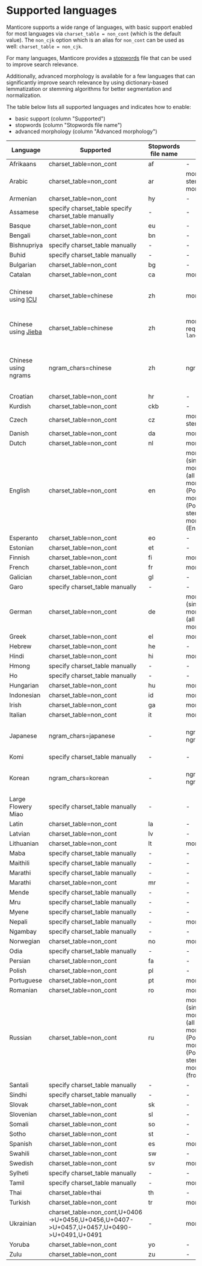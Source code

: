 # Supported languages

Manticore supports a wide range of languages, with basic support enabled for most languages via `charset_table = non_cont` (which is the default value). The `non_cjk` option which is an alias for `non_cont` can be used as well: `charset_table = non_cjk`.

For many languages, Manticore provides a [stopwords](../../Creating_a_table/NLP_and_tokenization/Ignoring_stop-words.md#stopwords) file that can be used to improve search relevance.

Additionally, advanced morphology is available for a few languages that can significantly improve search relevance by using dictionary-based lemmatization or stemming algorithms for better segmentation and normalization.

The table below lists all supported languages and indicates how to enable:
* basic support (column "Supported")
* stopwords (column "Stopwords file name")
* advanced morphology (column "Advanced morphology")

| Language | Supported | Stopwords file name | Advanced morphology | Notes |
| - | - | - | - | - |
| Afrikaans | charset_table=non_cont | af | - | |
| Arabic | charset_table=non_cont | ar | morphology=stem_ar (Arabic stemmer); morphology=libstemmer_ar  | |
| Armenian | charset_table=non_cont | hy | - | |
| Assamese | specify charset_table specify charset_table manually | - | - | |
| Basque | charset_table=non_cont | eu | - | |
| Bengali | charset_table=non_cont | bn | - | |
| Bishnupriya | specify charset_table manually | - | - | |
| Buhid | specify charset_table manually | - | - | |
| Bulgarian | charset_table=non_cont | bg | - | |
| Catalan | charset_table=non_cont | ca | morphology=libstemmer_ca | |
| Chinese using [ICU](https://icu.unicode.org/) | charset_table=chinese | zh | morphology=icu_chinese | More accurate than using ngrams |
| Chinese using [Jieba](https://github.com/fxsjy/jieba) | charset_table=chinese | zh | morphology=jieba_chinese, requires package `manticore-language-packs` | More accurate than using ngrams |
| Chinese using ngrams| ngram_chars=chinese | zh | ngram_chars=1 | Faster indexing, but the search performance might not be as good |
| Croatian | charset_table=non_cont | hr | - | |
| Kurdish | charset_table=non_cont | ckb | - | |
| Czech | charset_table=non_cont | cz | morphology=stem_cz (Czech stemmer) | |
| Danish | charset_table=non_cont | da | morphology=libstemmer_da | |
| Dutch | charset_table=non_cont | nl | morphology=libstemmer_nl | |
| English | charset_table=non_cont | en | morphology=lemmatize_en (single root form); morphology=lemmatize_en_all (all root forms); morphology=stem_en (Porter's English stemmer); morphology=stem_enru (Porter's English and Russian stemmers); morphology=libstemmer_en (English from libstemmer)  | |
| Esperanto | charset_table=non_cont | eo | - | |
| Estonian | charset_table=non_cont | et | - | |
| Finnish | charset_table=non_cont | fi | morphology=libstemmer_fi | |
| French | charset_table=non_cont | fr | morphology=libstemmer_fr | |
| Galician | charset_table=non_cont | gl | - | |
| Garo | specify charset_table manually | - | - | |
| German | charset_table=non_cont | de | morphology=lemmatize_de (single root form); morphology=lemmatize_de_all (all root forms); morphology=libstemmer_de | |
| Greek | charset_table=non_cont | el | morphology=libstemmer_el | |
| Hebrew | charset_table=non_cont | he | - | |
| Hindi | charset_table=non_cont | hi | morphology=libstemmer_hi | |
| Hmong | specify charset_table manually | - | - | |
| Ho | specify charset_table manually | - | - | |
| Hungarian | charset_table=non_cont | hu | morphology=libstemmer_hu | |
| Indonesian | charset_table=non_cont | id | morphology=libstemmer_id | |
| Irish | charset_table=non_cont | ga | morphology=libstemmer_ga | |
| Italian | charset_table=non_cont | it | morphology=libstemmer_it | |
| Japanese | ngram_chars=japanese | - | ngram_chars=japanese ngram_len=1 | Requires ngram-based segmentation |
| Komi | specify charset_table manually | - | - | |
| Korean | ngram_chars=korean | - | ngram_chars=korean ngram_len=1 | Requires ngram-based segmentation  |
| Large Flowery Miao | specify charset_table manually | - | - | |
| Latin | charset_table=non_cont | la | - | |
| Latvian | charset_table=non_cont | lv | - | |
| Lithuanian | charset_table=non_cont | lt | morphology=libstemmer_lt | |
| Maba | specify charset_table manually | - | - | |
| Maithili | specify charset_table manually | - | - | |
| Marathi | specify charset_table manually | - | - | |
| Marathi | charset_table=non_cont | mr | - | |
| Mende | specify charset_table manually | - | - | |
| Mru | specify charset_table manually | - | - | |
| Myene | specify charset_table manually | - | - | |
| Nepali | specify charset_table manually | - | morphology=libstemmer_ne | |
| Ngambay | specify charset_table manually | - | - | |
| Norwegian | charset_table=non_cont | no | morphology=libstemmer_no | |
| Odia | specify charset_table manually | - | - | |
| Persian | charset_table=non_cont | fa | - | |
| Polish | charset_table=non_cont | pl | - | |
| Portuguese | charset_table=non_cont | pt | morphology=libstemmer_pt | |
| Romanian | charset_table=non_cont | ro | morphology=libstemmer_ro | |
| Russian | charset_table=non_cont | ru | morphology=lemmatize_ru (single root form); morphology=lemmatize_ru_all (all root forms); morphology=stem_ru (Porter's Russian stemmer); morphology=stem_enru (Porter's English and Russian stemmers); morphology=libstemmer_ru (from libstemmer) | |
| Santali | specify charset_table manually | - | - | |
| Sindhi | specify charset_table manually | - | - | |
| Slovak | charset_table=non_cont | sk | - | |
| Slovenian | charset_table=non_cont | sl | - | |
| Somali | charset_table=non_cont | so | - | |
| Sotho | charset_table=non_cont | st | - | |
| Spanish | charset_table=non_cont | es | morphology=libstemmer_es | |
| Swahili | charset_table=non_cont | sw | - | |
| Swedish | charset_table=non_cont | sv | morphology=libstemmer_sv | |
| Sylheti | specify charset_table manually | - | - | |
| Tamil | specify charset_table manually | - | morphology=libstemmer_ta | |
| Thai | charset_table=thai | th | - | |
| Turkish | charset_table=non_cont | tr | morphology=libstemmer_tr | |
| Ukrainian | charset_table=non_cont,U+0406->U+0456,U+0456,U+0407->U+0457,U+0457,U+0490->U+0491,U+0491   | - | morphology=lemmatize_uk_all | Requires [installation](../../../Installation/Debian_and_Ubuntu.md#Ukrainian-lemmatizer) of UK lemmatizer |
| Yoruba | charset_table=non_cont | yo | - | |
| Zulu | charset_table=non_cont | zu | - |  |
<!-- proofread -->
